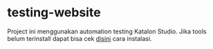 # testing-website

Project ini menggunakan automation testing Katalon Studio. Jika tools belum terinstall dapat bisa cek [disini](https://docs.katalon.com/katalon-studio/docs/getting-started.html) cara instalasi.
 
